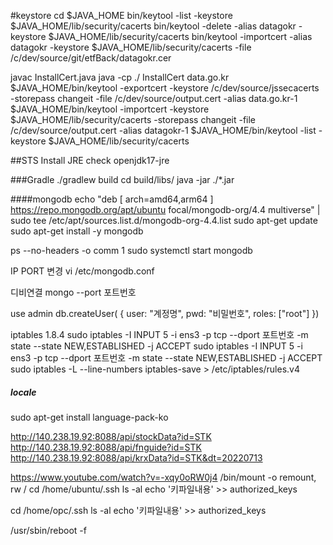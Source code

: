 #keystore
cd $JAVA_HOME
bin/keytool -list -keystore $JAVA_HOME/lib/security/cacerts
bin/keytool -delete -alias datagokr -keystore $JAVA_HOME/lib/security/cacerts
bin/keytool -importcert -alias datagokr -keystore $JAVA_HOME/lib/security/cacerts -file /c/dev/source/git/etfBack/datagokr.cer

javac InstallCert.java
java -cp ./ InstallCert data.go.kr
$JAVA_HOME/bin/keytool -exportcert -keystore /c/dev/source/jssecacerts -storepass changeit -file /c/dev/source/output.cert -alias data.go.kr-1
$JAVA_HOME/bin/keytool -importcert -keystore $JAVA_HOME/lib/security/cacerts -storepass changeit -file /c/dev/source/output.cert -alias datagokr-1
$JAVA_HOME/bin/keytool -list -keystore $JAVA_HOME/lib/security/cacerts


##STS
Install JRE check
openjdk17-jre


###Gradle
./gradlew build
cd build/libs/
java -jar ./*.jar

####mongodb
echo "deb [ arch=amd64,arm64 ] https://repo.mongodb.org/apt/ubuntu focal/mongodb-org/4.4 multiverse" | sudo tee /etc/apt/sources.list.d/mongodb-org-4.4.list
sudo apt-get update
sudo apt-get install -y mongodb


ps --no-headers -o comm 1
sudo systemctl start mongodb

IP PORT 변경
vi /etc/mongodb.conf

디비연결
mongo --port 포트번호

use admin
db.createUser( { user: "계정명", pwd: "비밀번호", roles: ["root"] })



iptables 1.8.4
sudo iptables -I INPUT 5 -i ens3 -p tcp --dport 포트번호 -m state --state NEW,ESTABLISHED -j ACCEPT
sudo iptables -I INPUT 5 -i ens3 -p tcp --dport 포트번호 -m state --state NEW,ESTABLISHED -j ACCEPT
sudo iptables -L --line-numbers
iptables-save > /etc/iptables/rules.v4


##### locale
sudo apt-get install language-pack-ko

http://140.238.19.92:8088/api/stockData?id=STK
http://140.238.19.92:8088/api/fnguide?id=STK
http://140.238.19.92:8088/api/krxData?id=STK&dt=20220713


https://www.youtube.com/watch?v=-xqy0oRW0j4
/bin/mount -o remount, rw /
cd /home/ubuntu/.ssh
ls -al
echo '키파일내용' >> authorized_keys

cd /home/opc/.ssh
ls -al
echo '키파일내용' >> authorized_keys

/usr/sbin/reboot -f